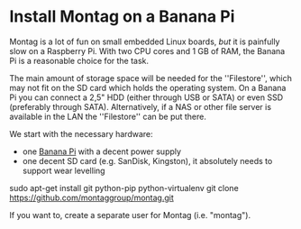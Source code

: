 Install Montag on a Banana Pi
=============================

Montag is a lot of fun on small embedded Linux boards, _but_ it is painfully slow on a Raspberry Pi. With two CPU cores
and 1 GB of RAM, the Banana Pi is a reasonable choice for the task.
 
The main amount of storage space will be needed for the ''Filestore'', which may not fit on the SD card which holds
the operating system. On a Banana Pi you can connect a 2,5" HDD (either through USB or SATA) or even SSD (preferably
through SATA). Alternatively, if a NAS or other file server is available in the LAN the ''Filestore'' can be put there.

We start with the necessary hardware:
*   one [Banana Pi](http://www.bananapi.org/p/product.html) with a decent power supply
*   one decent SD card (e.g. SanDisk, Kingston), it absolutely needs to support wear levelling




sudo apt-get install git python-pip python-virtualenv
git clone https://github.com/montaggroup/montag.git



If you want to, create a separate user for Montag (i.e. "montag").